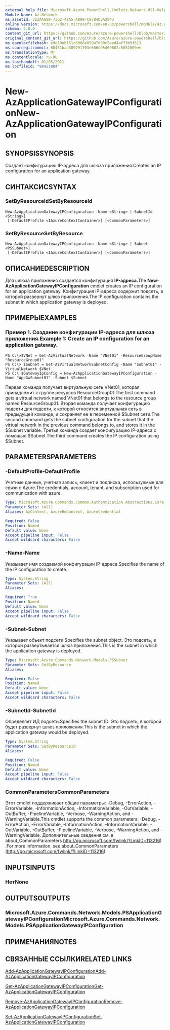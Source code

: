 ```yaml
---
external help file: Microsoft.Azure.PowerShell.Cmdlets.Network.dll-Help.xml
Module Name: Az.Network
ms.assetid: 312AA609-7362-42A5-A889-C0784D5A2943
online version: https://docs.microsoft.com/en-us/powershell/module/az.network/new-azapplicationgatewayipconfiguration
schema: 2.0.0
content_git_url: https://github.com/Azure/azure-powershell/blob/master/src/Network/Network/help/New-AzApplicationGatewayIPConfiguration.md
original_content_git_url: https://github.com/Azure/azure-powershell/blob/master/src/Network/Network/help/New-AzApplicationGatewayIPConfiguration.md
ms.openlocfilehash: e9e10eb151c6908e05047d80c5aed4aff3b9f613
ms.sourcegitcommit: 68451baa389791703e666d95469602c5652609ee
ms.translationtype: MT
ms.contentlocale: ru-RU
ms.lasthandoff: 01/05/2021
ms.locfileid: "98421884"
---
```

# <span data-ttu-id="3680d-101">New-AzApplicationGatewayIPConfiguration</span><span class="sxs-lookup"><span data-stu-id="3680d-101">New-AzApplicationGatewayIPConfiguration</span></span>

## <span data-ttu-id="3680d-102">SYNOPSIS</span><span class="sxs-lookup"><span data-stu-id="3680d-102">SYNOPSIS</span></span>
<span data-ttu-id="3680d-103">Создает конфигурацию IP-адреса для шлюза приложения.</span><span class="sxs-lookup"><span data-stu-id="3680d-103">Creates an IP configuration for an application gateway.</span></span>

## <span data-ttu-id="3680d-104">СИНТАКСИС</span><span class="sxs-lookup"><span data-stu-id="3680d-104">SYNTAX</span></span>

### <span data-ttu-id="3680d-105">SetByResourceId</span><span class="sxs-lookup"><span data-stu-id="3680d-105">SetByResourceId</span></span>
```
New-AzApplicationGatewayIPConfiguration -Name <String> [-SubnetId <String>]
 [-DefaultProfile <IAzureContextContainer>] [<CommonParameters>]
```

### <span data-ttu-id="3680d-106">SetByResource</span><span class="sxs-lookup"><span data-stu-id="3680d-106">SetByResource</span></span>
```
New-AzApplicationGatewayIPConfiguration -Name <String> [-Subnet <PSSubnet>]
 [-DefaultProfile <IAzureContextContainer>] [<CommonParameters>]
```

## <span data-ttu-id="3680d-107">ОПИСАНИЕ</span><span class="sxs-lookup"><span data-stu-id="3680d-107">DESCRIPTION</span></span>
<span data-ttu-id="3680d-108">Для шлюза приложения создается конфигурация **IP-адреса.**</span><span class="sxs-lookup"><span data-stu-id="3680d-108">The **New-AzApplicationGatewayIPConfiguration** cmdlet creates an IP configuration for an application gateway.</span></span>
<span data-ttu-id="3680d-109">Конфигурация IP-адреса содержит подсеть, в которой развернут шлюз приложения.</span><span class="sxs-lookup"><span data-stu-id="3680d-109">The IP configuration contains the subnet in which application gateway is deployed.</span></span>

## <span data-ttu-id="3680d-110">ПРИМЕРЫ</span><span class="sxs-lookup"><span data-stu-id="3680d-110">EXAMPLES</span></span>

### <span data-ttu-id="3680d-111">Пример 1. Создание конфигурации IP-адреса для шлюза приложения.</span><span class="sxs-lookup"><span data-stu-id="3680d-111">Example 1: Create an IP configuration for an application gateway.</span></span>
```
PS C:\>$VNet = Get-AzVirtualNetwork -Name "VNet01" -ResourceGroupName "ResourceGroup01"
PS C:\> $Subnet = Get-AzVirtualNetworkSubnetConfig -Name "Subnet01" -VirtualNetwork $VNet 
PS C:\ $GatewayIpConfig = New-AzApplicationGatewayIPConfiguration -Name "AppGwSubnet01" -Subnet $Subnet
```

<span data-ttu-id="3680d-112">Первая команда получает виртуальную сеть VNet01, которая принадлежит к группе ресурсов ResourceGroup01.</span><span class="sxs-lookup"><span data-stu-id="3680d-112">The first command gets a virtual network named VNet01 that belongs to the resource group named ResourceGroup01.</span></span>
<span data-ttu-id="3680d-113">Вторая команда получает конфигурацию подсети для подсети, к которой относится виртуальная сеть в предыдущей команде, и сохраняет ее в переменной $Subnet сети.</span><span class="sxs-lookup"><span data-stu-id="3680d-113">The second command gets the subnet configuration for the subnet that the virtual network in the previous command belongs to, and stores it in the $Subnet variable.</span></span>
<span data-ttu-id="3680d-114">Третья команда создает конфигурацию IP-адреса с помощью $Subnet.</span><span class="sxs-lookup"><span data-stu-id="3680d-114">The third command creates the IP configuration using $Subnet.</span></span>

## <span data-ttu-id="3680d-115">PARAMETERS</span><span class="sxs-lookup"><span data-stu-id="3680d-115">PARAMETERS</span></span>

### <span data-ttu-id="3680d-116">-DefaultProfile</span><span class="sxs-lookup"><span data-stu-id="3680d-116">-DefaultProfile</span></span>
<span data-ttu-id="3680d-117">Учетные данные, учетная запись, клиент и подписка, используемые для связи с Azure.</span><span class="sxs-lookup"><span data-stu-id="3680d-117">The credentials, account, tenant, and subscription used for communication with azure.</span></span>

```yaml
Type: Microsoft.Azure.Commands.Common.Authentication.Abstractions.Core.IAzureContextContainer
Parameter Sets: (All)
Aliases: AzContext, AzureRmContext, AzureCredential

Required: False
Position: Named
Default value: None
Accept pipeline input: False
Accept wildcard characters: False
```

### <span data-ttu-id="3680d-118">-Name</span><span class="sxs-lookup"><span data-stu-id="3680d-118">-Name</span></span>
<span data-ttu-id="3680d-119">Указывает имя создаемой конфигурации IP-адреса.</span><span class="sxs-lookup"><span data-stu-id="3680d-119">Specifies the name of the IP configuration to create.</span></span>

```yaml
Type: System.String
Parameter Sets: (All)
Aliases:

Required: True
Position: Named
Default value: None
Accept pipeline input: False
Accept wildcard characters: False
```

### <span data-ttu-id="3680d-120">-Subnet</span><span class="sxs-lookup"><span data-stu-id="3680d-120">-Subnet</span></span>
<span data-ttu-id="3680d-121">Указывает объект подсети.</span><span class="sxs-lookup"><span data-stu-id="3680d-121">Specifies the subnet object.</span></span>
<span data-ttu-id="3680d-122">Это подсеть, в которой развертывается шлюз приложения.</span><span class="sxs-lookup"><span data-stu-id="3680d-122">This is the subnet in which the application gateway is deployed.</span></span>

```yaml
Type: Microsoft.Azure.Commands.Network.Models.PSSubnet
Parameter Sets: SetByResource
Aliases:

Required: False
Position: Named
Default value: None
Accept pipeline input: False
Accept wildcard characters: False
```

### <span data-ttu-id="3680d-123">-SubnetId</span><span class="sxs-lookup"><span data-stu-id="3680d-123">-SubnetId</span></span>
<span data-ttu-id="3680d-124">Определяет ИД подсети.</span><span class="sxs-lookup"><span data-stu-id="3680d-124">Specifies the subnet ID.</span></span>
<span data-ttu-id="3680d-125">Это подсеть, в которой будет развернут шлюз приложения.</span><span class="sxs-lookup"><span data-stu-id="3680d-125">This is the subnet in which the application gateway would be deployed.</span></span>

```yaml
Type: System.String
Parameter Sets: SetByResourceId
Aliases:

Required: False
Position: Named
Default value: None
Accept pipeline input: False
Accept wildcard characters: False
```

### <span data-ttu-id="3680d-126">CommonParameters</span><span class="sxs-lookup"><span data-stu-id="3680d-126">CommonParameters</span></span>
<span data-ttu-id="3680d-127">Этот cmdlet поддерживает общие параметры: -Debug, -ErrorAction, -ErrorVariable, -InformationAction, -InformationVariable, -OutVariable, -OutBuffer, -PipelineVariable, -Verbose, -WarningAction, and -WarningVariable.</span><span class="sxs-lookup"><span data-stu-id="3680d-127">This cmdlet supports the common parameters: -Debug, -ErrorAction, -ErrorVariable, -InformationAction, -InformationVariable, -OutVariable, -OutBuffer, -PipelineVariable, -Verbose, -WarningAction, and -WarningVariable.</span></span> <span data-ttu-id="3680d-128">Дополнительные сведения см. в about_CommonParameters http://go.microsoft.com/fwlink/?LinkID=113216) .</span><span class="sxs-lookup"><span data-stu-id="3680d-128">For more information, see about_CommonParameters (http://go.microsoft.com/fwlink/?LinkID=113216).</span></span>

## <span data-ttu-id="3680d-129">INPUTS</span><span class="sxs-lookup"><span data-stu-id="3680d-129">INPUTS</span></span>

### <span data-ttu-id="3680d-130">Нет</span><span class="sxs-lookup"><span data-stu-id="3680d-130">None</span></span>

## <span data-ttu-id="3680d-131">OUTPUTS</span><span class="sxs-lookup"><span data-stu-id="3680d-131">OUTPUTS</span></span>

### <span data-ttu-id="3680d-132">Microsoft.Azure.Commands.Network.Models.PSApplicationGatewayIPConfiguration</span><span class="sxs-lookup"><span data-stu-id="3680d-132">Microsoft.Azure.Commands.Network.Models.PSApplicationGatewayIPConfiguration</span></span>

## <span data-ttu-id="3680d-133">ПРИМЕЧАНИЯ</span><span class="sxs-lookup"><span data-stu-id="3680d-133">NOTES</span></span>

## <span data-ttu-id="3680d-134">СВЯЗАННЫЕ ССЫЛКИ</span><span class="sxs-lookup"><span data-stu-id="3680d-134">RELATED LINKS</span></span>

[<span data-ttu-id="3680d-135">Add-AzApplicationGatewayIPConfiguration</span><span class="sxs-lookup"><span data-stu-id="3680d-135">Add-AzApplicationGatewayIPConfiguration</span></span>](./Add-AzApplicationGatewayIPConfiguration.md)

[<span data-ttu-id="3680d-136">Get-AzApplicationGatewayIPConfiguration</span><span class="sxs-lookup"><span data-stu-id="3680d-136">Get-AzApplicationGatewayIPConfiguration</span></span>](./Get-AzApplicationGatewayIPConfiguration.md)

[<span data-ttu-id="3680d-137">Remove-AzApplicationGatewayIPConfiguration</span><span class="sxs-lookup"><span data-stu-id="3680d-137">Remove-AzApplicationGatewayIPConfiguration</span></span>](./Remove-AzApplicationGatewayIPConfiguration.md)

[<span data-ttu-id="3680d-138">Set-AzApplicationGatewayIPConfiguration</span><span class="sxs-lookup"><span data-stu-id="3680d-138">Set-AzApplicationGatewayIPConfiguration</span></span>](./Set-AzApplicationGatewayIPConfiguration.md)


